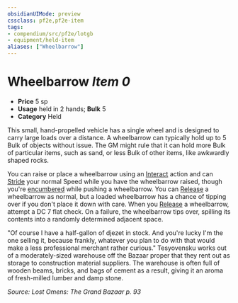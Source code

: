 ```yaml
---
obsidianUIMode: preview
cssclass: pf2e,pf2e-item
tags:
- compendium/src/pf2e/lotgb
- equipment/held-item
aliases: ["Wheelbarrow"]
---
```

# Wheelbarrow *Item 0*  

- **Price** 5 sp
- **Usage** held in 2 hands; **Bulk** 5
- **Category** Held

This small, hand-propelled vehicle has a single wheel and is designed to carry large loads over a distance. A wheelbarrow can typically hold up to 5 Bulk of objects without issue. The GM might rule that it can hold more Bulk of particular items, such as sand, or less Bulk of other items, like awkwardly shaped rocks.

You can raise or place a wheelbarrow using an [Interact](interact.md) action and can [Stride](stride.md) your normal Speed while you have the wheelbarrow raised, though you're [encumbered](conditions.md#Encumbered) while pushing a wheelbarrow. You can [Release](release.md) a wheelbarrow as normal, but a loaded wheelbarrow has a chance of tipping over if you don't place it down with care. When you [Release](release.md) a wheelbarrow, attempt a DC 7 flat check. On a failure, the wheelbarrow tips over, spilling its contents into a randomly determined adjacent space.

"Of course I have a half-gallon of djezet in stock. And you're lucky I'm the one selling it, because frankly, whatever you plan to do with that would make a less professional merchant rather curious." Tesyovensku works out of a moderately-sized warehouse off the Bazaar proper that they rent out as storage to construction material suppliers. The warehouse is often full of wooden beams, bricks, and bags of cement as a result, giving it an aroma of fresh-milled lumber and damp stone.

*Source: Lost Omens: The Grand Bazaar p. 93*